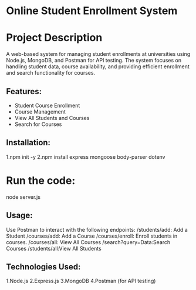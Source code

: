 # Online Student Enrollment System

# Project Description
A web-based system for managing student enrollments at universities using Node.js, MongoDB, and Postman for API testing. The system focuses on handling student data, course availability, and providing efficient enrollment and search functionality for courses.

## Features:
- Student Course Enrollment
- Course Management
- View All Students and Courses
- Search for Courses

## Installation:
1.npm init -y
2.npm install express mongoose body-parser dotenv

# Run the code:
node server.js

## Usage:
Use Postman to interact with the following endpoints:
 /students/add: Add a Student
 /courses/add: Add a Course
 /courses/enroll: Enroll students in courses.
 /courses/all: View All Courses
 /search?query=Data:Search Courses
 /students/all:View All Students

## Technologies Used:
1.Node.js
2.Express.js
3.MongoDB
4.Postman (for API testing)

